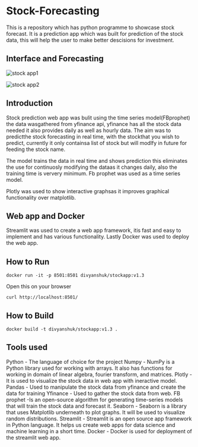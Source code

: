 # Stock-Forecasting
This is a repository which has python programme to showcase stock forecast. It is a prediction app which was built for prediction of the stock data, this will help the user to make better descisions for investment.

## Interface and Forecasting

![stock app1](https://user-images.githubusercontent.com/97751164/185205432-5f6e4e5b-a140-4e01-94e0-68df166f4491.PNG)

![stock app2](https://user-images.githubusercontent.com/97751164/185205764-0629cac9-fd56-4397-8aa8-4ca03893fe27.PNG)

## Introduction

Stock prediction web app was bulit using the time series model(FBprophet) the data wasgathered from yfinance api, yfinance has all the stock data needed it also provides daily as well as hourly data. The aim was to predictthe stock forecasting in real time, with the stockthat you wish to predict, currently it only containsa list of stock but will modlfy in future for feeding the stock name.

The model trains the data in real time and shows prediction this eliminates the use for continuosly modifying the dataas it changes daily, also the training time is ververy minimum. Fb prophet was used as a time series model.

Plotly was used to show interactive graphsas it improves graphical functionality over matplotlib.

## Web app and Docker

Streamlit was used to create a web app framework, itis fast and easy to implement and has various functionality. Lastly Docker was used to deploy the web app.



## How to Run
`docker run -it -p 8501:8501 divyanshuk/stockapp:v1.3`

Open this on your browser

`curl http://localhost:8501/`

## How to Build
`docker build -t divyanshuk/stockapp:v1.3 .`

## Tools used

Python - The language of choice for the project 
Numpy - NumPy is a Python library used for working with arrays. It also has functions for working in domain of linear algebra, fourier transform, and matrices.
Plotly - It is used to visualize the stock data in web app with ineractive model.
Pandas - Used to manipulate the stock data from yfinance and create the data for training
Yfinance - Used to gather the stock data from web.
FB prophet -Is an open-source algorithm for generating time-series models that will train the stock data and forecast it.
Seaborn - Seaborn is a library that uses Matplotlib underneath to plot graphs. It will be used to visualize random distributions.
Streamlit - Streamlit is an open source app framework in Python language. It helps us create web apps for data science and machine learning in a short time.
Docker - Docker is used for deployment of the streamlit web app.
